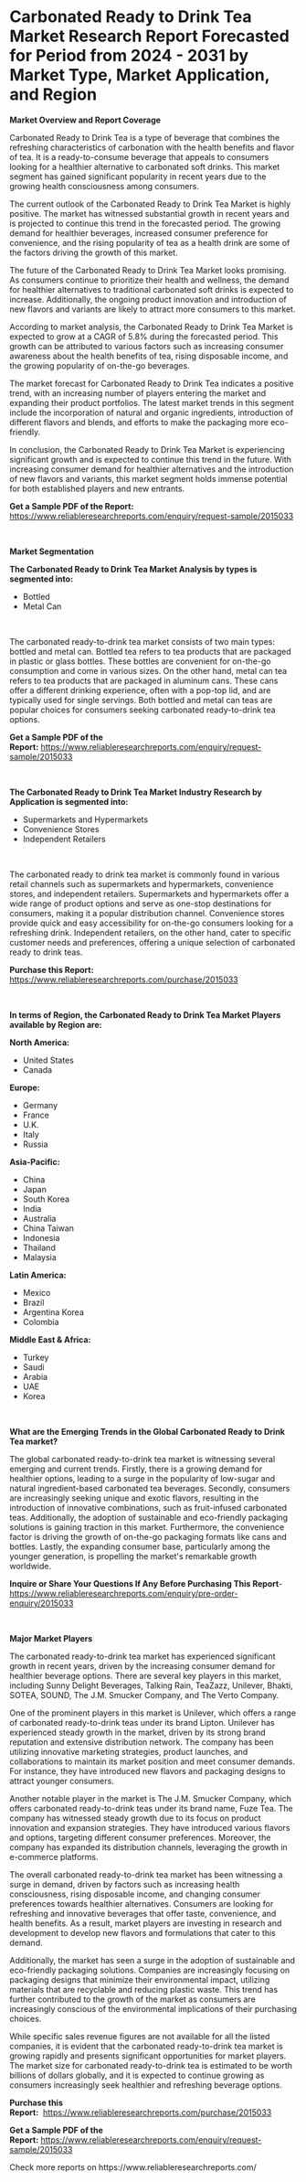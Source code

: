 <p><h1>Carbonated Ready to Drink Tea Market Research Report Forecasted for Period from 2024 -  2031 by Market Type, Market Application, and Region</h1></p><p><strong>Market Overview and Report Coverage</strong></p>
<p><p>Carbonated Ready to Drink Tea is a type of beverage that combines the refreshing characteristics of carbonation with the health benefits and flavor of tea. It is a ready-to-consume beverage that appeals to consumers looking for a healthier alternative to carbonated soft drinks. This market segment has gained significant popularity in recent years due to the growing health consciousness among consumers.</p><p>The current outlook of the Carbonated Ready to Drink Tea Market is highly positive. The market has witnessed substantial growth in recent years and is projected to continue this trend in the forecasted period. The growing demand for healthier beverages, increased consumer preference for convenience, and the rising popularity of tea as a health drink are some of the factors driving the growth of this market.</p><p>The future of the Carbonated Ready to Drink Tea Market looks promising. As consumers continue to prioritize their health and wellness, the demand for healthier alternatives to traditional carbonated soft drinks is expected to increase. Additionally, the ongoing product innovation and introduction of new flavors and variants are likely to attract more consumers to this market.</p><p>According to market analysis, the Carbonated Ready to Drink Tea Market is expected to grow at a CAGR of 5.8% during the forecasted period. This growth can be attributed to various factors such as increasing consumer awareness about the health benefits of tea, rising disposable income, and the growing popularity of on-the-go beverages.</p><p>The market forecast for Carbonated Ready to Drink Tea indicates a positive trend, with an increasing number of players entering the market and expanding their product portfolios. The latest market trends in this segment include the incorporation of natural and organic ingredients, introduction of different flavors and blends, and efforts to make the packaging more eco-friendly.</p><p>In conclusion, the Carbonated Ready to Drink Tea Market is experiencing significant growth and is expected to continue this trend in the future. With increasing consumer demand for healthier alternatives and the introduction of new flavors and variants, this market segment holds immense potential for both established players and new entrants.</p></p>
<p><strong>Get a Sample PDF of the Report:</strong> <a href="https://www.reliableresearchreports.com/enquiry/request-sample/2015033">https://www.reliableresearchreports.com/enquiry/request-sample/2015033</a></p>
<p>&nbsp;</p>
<p><strong>Market Segmentation</strong></p>
<p><strong>The Carbonated Ready to Drink Tea Market Analysis by types is segmented into:</strong></p>
<p><ul><li>Bottled</li><li>Metal Can</li></ul></p>
<p>&nbsp;</p>
<p><p>The carbonated ready-to-drink tea market consists of two main types: bottled and metal can. Bottled tea refers to tea products that are packaged in plastic or glass bottles. These bottles are convenient for on-the-go consumption and come in various sizes. On the other hand, metal can tea refers to tea products that are packaged in aluminum cans. These cans offer a different drinking experience, often with a pop-top lid, and are typically used for single servings. Both bottled and metal can teas are popular choices for consumers seeking carbonated ready-to-drink tea options.</p></p>
<p><strong>Get a Sample PDF of the Report:</strong>&nbsp;<a href="https://www.reliableresearchreports.com/enquiry/request-sample/2015033">https://www.reliableresearchreports.com/enquiry/request-sample/2015033</a></p>
<p>&nbsp;</p>
<p><strong>The Carbonated Ready to Drink Tea Market Industry Research by Application is segmented into:</strong></p>
<p><ul><li>Supermarkets and Hypermarkets</li><li>Convenience Stores</li><li>Independent Retailers</li></ul></p>
<p>&nbsp;</p>
<p><p>The carbonated ready to drink tea market is commonly found in various retail channels such as supermarkets and hypermarkets, convenience stores, and independent retailers. Supermarkets and hypermarkets offer a wide range of product options and serve as one-stop destinations for consumers, making it a popular distribution channel. Convenience stores provide quick and easy accessibility for on-the-go consumers looking for a refreshing drink. Independent retailers, on the other hand, cater to specific customer needs and preferences, offering a unique selection of carbonated ready to drink teas.</p></p>
<p><strong>Purchase this Report:</strong>&nbsp; <a href="https://www.reliableresearchreports.com/purchase/2015033">https://www.reliableresearchreports.com/purchase/2015033</a></p>
<p>&nbsp;</p>
<p><strong>In terms of Region, the Carbonated Ready to Drink Tea Market Players available by Region are:</strong></p>
<p>
    <p> <strong> North America: </strong>
        <ul>
            <li>United States</li>
            <li>Canada</li>
        </ul>
        </p> 
    <p> <strong> Europe: </strong>
        <ul>
            <li>Germany</li>
            <li>France</li>
            <li>U.K.</li>
            <li>Italy</li>
            <li>Russia</li>
        </ul>
        </p> 
    <p> <strong> Asia-Pacific: </strong>
        <ul>
            <li>China</li>
            <li>Japan</li>
            <li>South Korea</li>
            <li>India</li>
            <li>Australia</li>
            <li>China Taiwan</li>
            <li>Indonesia</li>
            <li>Thailand</li>
            <li>Malaysia</li>
        </ul>
        </p> 
    <p> <strong> Latin America: </strong>
        <ul>
            <li>Mexico</li>
            <li>Brazil</li>
            <li>Argentina Korea</li>
            <li>Colombia</li>
        </ul>
        </p> 
    <p> <strong> Middle East & Africa: </strong>
        <ul>
            <li>Turkey</li>
            <li>Saudi</li>
            <li>Arabia</li>
            <li>UAE</li>
            <li>Korea</li>
        </ul>
    </p>
    </p>
<p>&nbsp;</p>
<p><strong>What are the Emerging Trends in the Global Carbonated Ready to Drink Tea market?</strong></p>
<p><p>The global carbonated ready-to-drink tea market is witnessing several emerging and current trends. Firstly, there is a growing demand for healthier options, leading to a surge in the popularity of low-sugar and natural ingredient-based carbonated tea beverages. Secondly, consumers are increasingly seeking unique and exotic flavors, resulting in the introduction of innovative combinations, such as fruit-infused carbonated teas. Additionally, the adoption of sustainable and eco-friendly packaging solutions is gaining traction in this market. Furthermore, the convenience factor is driving the growth of on-the-go packaging formats like cans and bottles. Lastly, the expanding consumer base, particularly among the younger generation, is propelling the market's remarkable growth worldwide.</p></p>
<p><strong>Inquire or Share Your Questions If Any Before Purchasing This Report</strong>- <a href="https://www.reliableresearchreports.com/enquiry/pre-order-enquiry/2015033">https://www.reliableresearchreports.com/enquiry/pre-order-enquiry/2015033</a></p>
<p>&nbsp;</p>
<p><strong>Major Market Players</strong></p>
<p><p>The carbonated ready-to-drink tea market has experienced significant growth in recent years, driven by the increasing consumer demand for healthier beverage options. There are several key players in this market, including Sunny Delight Beverages, Talking Rain, TeaZazz, Unilever, Bhakti, SOTEA, SOUND, The J.M. Smucker Company, and The Verto Company. </p><p>One of the prominent players in this market is Unilever, which offers a range of carbonated ready-to-drink teas under its brand Lipton. Unilever has experienced steady growth in the market, driven by its strong brand reputation and extensive distribution network. The company has been utilizing innovative marketing strategies, product launches, and collaborations to maintain its market position and meet consumer demands. For instance, they have introduced new flavors and packaging designs to attract younger consumers. </p><p>Another notable player in the market is The J.M. Smucker Company, which offers carbonated ready-to-drink teas under its brand name, Fuze Tea. The company has witnessed steady growth due to its focus on product innovation and expansion strategies. They have introduced various flavors and options, targeting different consumer preferences. Moreover, the company has expanded its distribution channels, leveraging the growth in e-commerce platforms. </p><p>The overall carbonated ready-to-drink tea market has been witnessing a surge in demand, driven by factors such as increasing health consciousness, rising disposable income, and changing consumer preferences towards healthier alternatives. Consumers are looking for refreshing and innovative beverages that offer taste, convenience, and health benefits. As a result, market players are investing in research and development to develop new flavors and formulations that cater to this demand. </p><p>Additionally, the market has seen a surge in the adoption of sustainable and eco-friendly packaging solutions. Companies are increasingly focusing on packaging designs that minimize their environmental impact, utilizing materials that are recyclable and reducing plastic waste. This trend has further contributed to the growth of the market as consumers are increasingly conscious of the environmental implications of their purchasing choices.</p><p>While specific sales revenue figures are not available for all the listed companies, it is evident that the carbonated ready-to-drink tea market is growing rapidly and presents significant opportunities for market players. The market size for carbonated ready-to-drink tea is estimated to be worth billions of dollars globally, and it is expected to continue growing as consumers increasingly seek healthier and refreshing beverage options.</p></p>
<p><strong>Purchase this Report:</strong>&nbsp;&nbsp;<a href="https://www.reliableresearchreports.com/purchase/2015033">https://www.reliableresearchreports.com/purchase/2015033</a></p>
<p></p>
<p><strong>Get a Sample PDF of the Report:</strong>&nbsp;<a href="https://www.reliableresearchreports.com/enquiry/request-sample/2015033">https://www.reliableresearchreports.com/enquiry/request-sample/2015033</a></p>
<p>Check more reports on https://www.reliableresearchreports.com/</p>